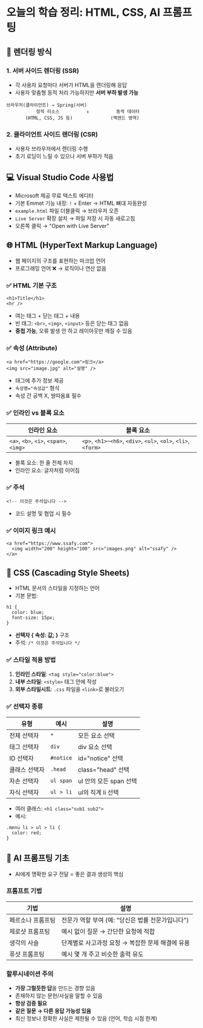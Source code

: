 <h1 id="오늘의-학습-정리-html-css-ai-프롬프팅">오늘의 학습 정리: HTML, CSS, AI 프롬프팅</h1>
<h2 id="📌-렌더링-방식">📌 렌더링 방식</h2>
<h3 id="1-서버-사이드-렌더링-ssr">1. 서버 사이드 렌더링 (SSR)</h3>
<ul>
<li>각 사용자 요청마다 서버가 HTML을 렌더링해 응답</li>
<li>사용자 맞춤형 동적 처리 가능하지만 <strong>서버 부하 발생 가능</strong></li>
</ul>
<pre><code>브라우저(클라이언트) → Spring(서버)
           정적 리소스          ↕          동적 데이터
       (HTML, CSS, JS 등)              (백엔드 영역)</code></pre><h3 id="2-클라이언트-사이드-렌더링-csr">2. 클라이언트 사이드 렌더링 (CSR)</h3>
<ul>
<li>사용자 브라우저에서 렌더링 수행</li>
<li>초기 로딩이 느릴 수 있으나 서버 부하가 적음</li>
</ul>
<h2 id="💻-visual-studio-code-사용법">💻 Visual Studio Code 사용법</h2>
<ul>
<li>Microsoft 제공 무료 텍스트 에디터</li>
<li>기본 Emmet 기능 내장: <code>!</code> + Enter → HTML 뼈대 자동완성</li>
<li><code>example.html</code> 파일 더블클릭 → 브라우저 오픈</li>
<li><code>Live Server</code> 확장 설치 → 파일 저장 시 자동 새로고침</li>
<li>오른쪽 클릭 → &quot;Open with Live Server&quot;</li>
</ul>
<h2 id="🌐-html-hypertext-markup-language">🌐 HTML (HyperText Markup Language)</h2>
<ul>
<li>웹 페이지의 구조를 표현하는 마크업 언어</li>
<li>프로그래밍 언어 ❌ → 로직이나 연산 없음</li>
</ul>
<h3 id="✅-html-기본-구조">✅ HTML 기본 구조</h3>
<pre><code class="language-html">&lt;h1&gt;Title&lt;/h1&gt;
&lt;hr /&gt;</code></pre>
<ul>
<li>여는 태그 + 닫는 태그 + 내용</li>
<li>빈 태그: <code>&lt;br&gt;</code>, <code>&lt;img&gt;</code>, <code>&lt;input&gt;</code> 등은 닫는 태그 없음</li>
<li><strong>중첩 가능</strong>, 오류 발생 안 하고 레이아웃만 깨질 수 있음</li>
</ul>
<h3 id="✅-속성-attribute">✅ 속성 (Attribute)</h3>
<pre><code class="language-html">&lt;a href=&quot;https://google.com&quot;&gt;링크&lt;/a&gt;
&lt;img src=&quot;image.jpg&quot; alt=&quot;설명&quot; /&gt;</code></pre>
<ul>
<li>태그에 추가 정보 제공</li>
<li><code>속성명=&quot;속성값&quot;</code> 형식</li>
<li>속성 간 공백 X, 쌍따옴표 필수</li>
</ul>
<h3 id="✅-인라인-vs-블록-요소">✅ 인라인 vs 블록 요소</h3>
<table>
<thead>
<tr>
<th>인라인 요소</th>
<th>블록 요소</th>
</tr>
</thead>
<tbody><tr>
<td><code>&lt;a&gt;</code>, <code>&lt;b&gt;</code>, <code>&lt;i&gt;</code>, <code>&lt;span&gt;</code>, <code>&lt;img&gt;</code></td>
<td><code>&lt;p&gt;</code>, <code>&lt;h1&gt;~&lt;h6&gt;</code>, <code>&lt;div&gt;</code>, <code>&lt;ul&gt;</code>, <code>&lt;ol&gt;</code>, <code>&lt;li&gt;</code>, <code>&lt;form&gt;</code></td>
</tr>
</tbody></table>
<ul>
<li>블록 요소: 한 줄 전체 차지</li>
<li>인라인 요소: 글자처럼 이어짐</li>
</ul>
<h3 id="✅-주석">✅ 주석</h3>
<pre><code class="language-html">&lt;!-- 이것은 주석입니다 --&gt;</code></pre>
<ul>
<li>코드 설명 및 협업 시 필수</li>
</ul>
<h3 id="✅-이미지-링크-예시">✅ 이미지 링크 예시</h3>
<pre><code class="language-html">&lt;a href=&quot;https://www.ssafy.com&quot;&gt;
  &lt;img width=&quot;200&quot; height=&quot;100&quot; src=&quot;images.png&quot; alt=&quot;ssafy&quot; /&gt;
&lt;/a&gt;</code></pre>
<h2 id="🎨-css-cascading-style-sheets">🎨 CSS (Cascading Style Sheets)</h2>
<ul>
<li>HTML 문서의 스타일을 지정하는 언어</li>
<li>기본 문법:</li>
</ul>
<pre><code class="language-css">h1 {
  color: blue;
  font-size: 15px;
}</code></pre>
<ul>
<li><strong>선택자 { 속성: 값; }</strong> 구조</li>
<li>주석: <code>/* 이것은 주석입니다 */</code></li>
</ul>
<h3 id="✅-스타일-적용-방법">✅ 스타일 적용 방법</h3>
<ol>
<li><strong>인라인 스타일</strong>: <code>&lt;tag style=&quot;color:blue&quot;&gt;</code></li>
<li><strong>내부 스타일</strong>: <code>&lt;style&gt;</code> 태그 안에 작성</li>
<li><strong>외부 스타일시트</strong>: <code>.css</code> 파일을 <code>&lt;link&gt;</code>로 불러오기</li>
</ol>
<h3 id="✅-선택자-종류">✅ 선택자 종류</h3>
<table>
<thead>
<tr>
<th>유형</th>
<th>예시</th>
<th>설명</th>
</tr>
</thead>
<tbody><tr>
<td>전체 선택자</td>
<td><code>*</code></td>
<td>모든 요소 선택</td>
</tr>
<tr>
<td>태그 선택자</td>
<td><code>div</code></td>
<td>div 요소 선택</td>
</tr>
<tr>
<td>ID 선택자</td>
<td><code>#notice</code></td>
<td>id=&quot;notice&quot; 선택</td>
</tr>
<tr>
<td>클래스 선택자</td>
<td><code>.head</code></td>
<td>class=&quot;head&quot; 선택</td>
</tr>
<tr>
<td>자손 선택자</td>
<td><code>ul span</code></td>
<td>ul 안의 모든 span 선택</td>
</tr>
<tr>
<td>자식 선택자</td>
<td><code>ul &gt; li</code></td>
<td>ul의 직계 li 선택</td>
</tr>
</tbody></table>
<ul>
<li>여러 클래스: <code>&lt;h1 class=&quot;sub1 sub2&quot;&gt;</code></li>
<li>예시:</li>
</ul>
<pre><code class="language-css">.menu li &gt; ul &gt; li {
  color: red;
}</code></pre>
<h2 id="🤖-ai-프롬프팅-기초">🤖 AI 프롬프팅 기초</h2>
<ul>
<li>AI에게 명확한 요구 전달 = 좋은 결과 생성의 핵심</li>
</ul>
<h3 id="프롬프트-기법">프롬프트 기법</h3>
<table>
<thead>
<tr>
<th>기법</th>
<th>설명</th>
</tr>
</thead>
<tbody><tr>
<td>페르소나 프롬프팅</td>
<td>전문가 역할 부여 (예: &quot;당신은 법률 전문가입니다&quot;)</td>
</tr>
<tr>
<td>제로샷 프롬프팅</td>
<td>예시 없이 질문 → 간단한 요청에 적합</td>
</tr>
<tr>
<td>생각의 사슬</td>
<td>단계별로 사고과정 요청 → 복잡한 문제 해결에 유용</td>
</tr>
<tr>
<td>퓨샷 프롬프팅</td>
<td>예시 몇 개 주고 비슷한 출력 유도</td>
</tr>
</tbody></table>
<h3 id="할루시네이션-주의">할루시네이션 주의</h3>
<ul>
<li><strong>가장 그럴듯한 답</strong>을 만드는 경향 있음</li>
<li>존재하지 않는 문헌/사실을 말할 수 있음</li>
<li><strong>항상 검증 필요</strong></li>
<li><strong>같은 질문 → 다른 응답 가능성 있음</strong></li>
<li>최신 정보나 정확한 사실은 제한될 수 있음 (언어, 학습 시점 한계)</li>
</ul>